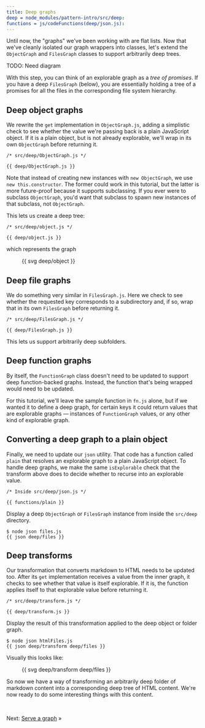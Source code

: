```yaml
---
title: Deep graphs
deep = node_modules/pattern-intro/src/deep:
functions = js/codeFunctions(deep/json.js):
---
```


Until now, the "graphs" we've been working with are flat lists. Now that we've cleanly isolated our graph wrappers into classes, let's extend the `ObjectGraph` and `FilesGraph` classes to support arbitrarily deep trees.

TODO: Need diagram

With this step, you can think of an explorable graph as a _tree of promises_. If you have a deep `FilesGraph` (below), you are essentially holding a tree of a promises for all the files in the corresponding file system hierarchy.

## Deep object graphs

We rewrite the `get` implementation in `ObjectGraph.js`, adding a simplistic check to see whether the value we're passing back is a plain JavaScript object. If it is a plain object, but is not already explorable, we'll wrap in its own `ObjectGraph` before returning it.

```{{'js'}}
/* src/deep/ObjectGraph.js */

{{ deep/ObjectGraph.js }}
```

Note that instead of creating new instances with `new ObjectGraph`, we use `new this.constructor`. The former could work in this tutorial, but the latter is more future-proof because it supports subclassing. If you ever were to subclass `ObjectGraph`, you'd want that subclass to spawn new instances of that subclass, not `ObjectGraph`.

This lets us create a deep tree:

```{{'js'}}
/* src/deep/object.js */

{{ deep/object.js }}
```

which represents the graph

<figure>
  {{ svg deep/object }}
</figure>

## Deep file graphs

We do something very similar in `FilesGraph.js`. Here we check to see whether the requested key corresponds to a subdirectory and, if so, wrap that in its own `FilesGraph` before returning it.

```{{'js'}}
/* src/deep/FilesGraph.js */

{{ deep/FilesGraph.js }}
```

This lets us support arbitrarily deep subfolders.

## Deep function graphs

By itself, the `FunctionGraph` class doesn't need to be updated to support deep function-backed graphs. Instead, the function that's being wrapped would need to be updated.

For this tutorial, we'll leave the sample function in `fn.js` alone, but if we wanted it to define a deep graph, for certain keys it could return values that are explorable graphs — instances of `FunctionGraph` values, or any other kind of explorable graph.

## Converting a deep graph to a plain object

Finally, we need to update our `json` utility. That code has a function called `plain` that resolves an explorable graph to a plain JavaScript object. To handle deep graphs, we make the same `isExplorable` check that the transform above does to decide whether to recurse into an explorable value.

```{{'js'}}
/* Inside src/deep/json.js */

{{ functions/plain }}
```

<span class="tutorialStep"></span> Display a deep `ObjectGraph` or `FilesGraph` instance from inside the `src/deep` directory.

```console
$ node json files.js
{{ json deep/files }}
```

## Deep transforms

Our transformation that converts markdown to HTML needs to be updated too. After its `get` implementation receives a value from the inner graph, it checks to see whether that value is itself explorable. If it is, the function applies itself to that explorable value before returning it.

```{{'js'}}
/* src/deep/transform.js */

{{ deep/transform.js }}
```

<span class="tutorialStep"></span> Display the result of this transformation applied to the deep object or folder graph.

```console
$ node json htmlFiles.js
{{ json deep/transform deep/files }}
```

Visually this looks like:

<figure>
{{ svg deep/transform deep/files }}
</figure>

So now we have a way of transforming an arbitrarily deep folder of markdown content into a corresponding deep tree of HTML content. We're now ready to do some interesting things with this content.

&nbsp;

Next: [Serve a graph](serve.html) »
